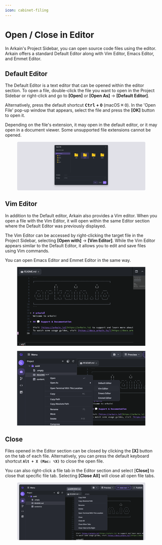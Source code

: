 ```yaml
---
icon: cabinet-filing
---
```


# Open / Close in Editor

In Arkain's Project Sidebar, you can open source code files using the editor. Arkain offers a standard Default Editor along with Vim Editor, Emacs Editor, and Emmet Editor.

## Default Editor

The Default Editor is a text editor that can be opened within the editor section. To open a file, double-click the file you want to open in the Project Sidebar or right-click and go to **\[Open]** or **\[Open As]** → **\[Default Editor]**.

Alternatively, press the default shortcut <kbd>**Ctrl**</kbd>**&#x20;+&#x20;**<kbd>**O**</kbd> (macOS <kbd>⌘</kbd> <kbd>O</kbd>). In the 'Open File' pop-up window that appears, select the file and press the **\[OK]** button to open it.&#x20;

Depending on the file's extension, it may open in the default editor, or it may open in a document viewer. Some unsupported file extensions cannot be opened.

<figure><img src="../../../.gitbook/assets/open_01.png" alt=""><figcaption></figcaption></figure>

## Vim Editor <a href="#vim-editor-vim" id="vim-editor-vim"></a>

In addition to the Default editor, Arkain also provides a Vim editor. When you open a file with the Vim Editor, it will open within the same Editor section where the Default Editor was previously displayed.

The Vim Editor can be accessed by right-clicking the target file in the Project Sidebar, selecting **\[Open with]** → **\[Vim Editor]**. While the Vim Editor appears similar to the Default Editor, it allows you to edit and save files using Vim commands.

You can open Emacs Editor and Emmet Editor in the same way.

<div><figure><img src="../../../.gitbook/assets/vim.png" alt=""><figcaption></figcaption></figure> <figure><img src="../../../.gitbook/assets/vim_popup.png" alt=""><figcaption></figcaption></figure></div>

## Close <a href="#close" id="close"></a>

Files opened in the Editor section can be closed by clicking the **\[X]** button on the tab of each file. Alternatively, you can press the default keyboard shortcut **`Alt + X (Mac: ⌥X)`** to close the open file.

You can also right-click a file tab in the Editor section and select \[**Close]** to close that specific file tab. Selecting **\[Close All]** will close all open file tabs.

<figure><img src="../../../.gitbook/assets/close_01.png" alt=""><figcaption></figcaption></figure>

